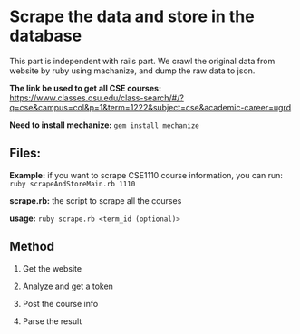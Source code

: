 # Scrape the data and store in the database

This part is independent with rails part. We crawl the original data from website by ruby using machanize, and dump the raw data to json.

**The link be used to get all CSE courses:**
https://www.classes.osu.edu/class-search/#/?q=cse&campus=col&p=1&term=1222&subject=cse&academic-career=ugrd

**Need to install mechanize:**
`gem install mechanize`

## Files:

**Example:** if you want to scrape CSE1110 course information, you can run: `ruby scrapeAndStoreMain.rb 1110`

**scrape.rb:** the script to scrape all the courses

**usage:** `ruby scrape.rb <term_id (optional)>`

## Method

1. Get the website

2. Analyze and get a token

3. Post the course info

4. Parse the result
